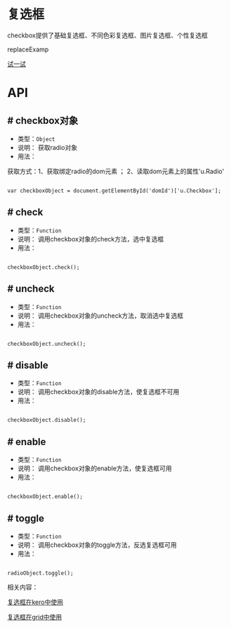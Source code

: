 # 复选框

checkbox提供了基础复选框、不同色彩复选框、图片复选框、个性复选框


replaceExamp


[试一试](http://design.yyuap.com/dist/pages/webIDE/index.html#/demos/ui/checkbox)



# API

## \# checkbox对象

* 类型：`Object`
* 说明： 获取radio对象
* 用法：

获取方式：1、获取绑定radio的dom元素 ； 2、读取dom元素上的属性'u.Radio'

```

var checkboxObject = document.getElementById('domId')['u.Checkbox'];

```

## \# check

* 类型：`Function`
* 说明： 调用checkbox对象的check方法，选中复选框
* 用法：

```

checkboxObject.check();

```

## \# uncheck

* 类型：`Function`
* 说明： 调用checkbox对象的uncheck方法，取消选中复选框
* 用法：

```

checkboxObject.uncheck();

```

## \# disable

* 类型：`Function`
* 说明： 调用checkbox对象的disable方法，使复选框不可用
* 用法：

```

checkboxObject.disable();

```
## \# enable

* 类型：`Function`
* 说明： 调用checkbox对象的enable方法，使复选框可用
* 用法：

```

checkboxObject.enable();

```

## \# toggle

* 类型：`Function`
* 说明： 调用checkbox对象的toggle方法，反选复选框可用
* 用法：

```

radioObject.toggle();

```

相关内容：

[复选框在kero中使用](http://design.yyuap.com/dist/pages/kero/ex_checkbox.html)    

[复选框在grid中使用](http://design.yyuap.com/dist/pages/webIDE/index.html#/demos/grids/edit)
